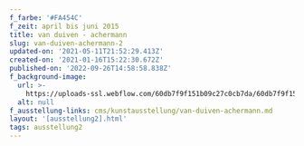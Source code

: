 ```yaml
---
f_farbe: '#FA454C'
f_zeit: april bis juni 2015
title: van duiven - achermann
slug: van-duiven-achermann-2
updated-on: '2021-05-11T21:52:29.413Z'
created-on: '2021-01-16T15:22:30.672Z'
published-on: '2022-09-26T14:58:58.838Z'
f_background-image:
  url: >-
    https://uploads-ssl.webflow.com/60db7f9f151b09c27c0cb7da/60db7f9f151b0962b80cb8b8_van%20duiven%20-%20achermann.jpg
  alt: null
f_ausstellung-links: cms/kunstausstellung/van-duiven-achermann.md
layout: '[ausstellung2].html'
tags: ausstellung2
---
```



